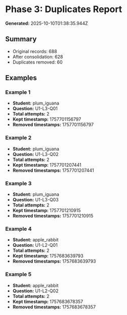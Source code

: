# Phase 3: Duplicates Report

**Generated:** 2025-10-10T01:38:35.944Z

## Summary

- Original records: 688
- After consolidation: 628
- Duplicates removed: 60

## Examples

### Example 1
- **Student:** plum_iguana
- **Question:** U1-L3-Q01
- **Total attempts:** 2
- **Kept timestamp:** 1757701156797
- **Removed timestamps:** 1757701156797

### Example 2
- **Student:** plum_iguana
- **Question:** U1-L3-Q02
- **Total attempts:** 2
- **Kept timestamp:** 1757701207441
- **Removed timestamps:** 1757701207441

### Example 3
- **Student:** plum_iguana
- **Question:** U1-L3-Q03
- **Total attempts:** 2
- **Kept timestamp:** 1757701210915
- **Removed timestamps:** 1757701210915

### Example 4
- **Student:** apple_rabbit
- **Question:** U1-L2-Q01
- **Total attempts:** 2
- **Kept timestamp:** 1757683639793
- **Removed timestamps:** 1757683639793

### Example 5
- **Student:** apple_rabbit
- **Question:** U1-L2-Q02
- **Total attempts:** 2
- **Kept timestamp:** 1757683678357
- **Removed timestamps:** 1757683678357

